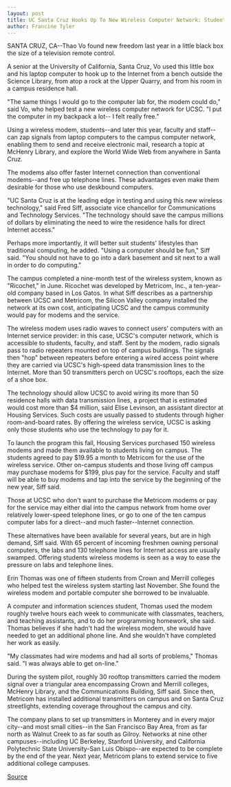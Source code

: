 ```yaml
---
layout: post
title: UC Santa Cruz Hooks Up To New Wireless Computer Network: Students To Surf The Internet From The Great Meadow, Under The Redwoods
author: Francine Tyler
---
```


SANTA CRUZ, CA--Thao Vo found new freedom last year in a little  black box the size of a television remote control.

A senior at the University of California, Santa Cruz, Vo used  this little box and his laptop computer to hook up to the Internet  from a bench outside the Science Library, from atop a rock at the  Upper Quarry, and from his room in a campus residence hall.

"The same things I would go to the computer lab for, the  modem could do," said Vo, who helped test a new wireless computer  network for UCSC. "I put the computer in my backpack a lot-- I felt really free."

Using a wireless modem, students--and later this year, faculty  and staff--can zap signals from laptop computers to the campus  computer network, enabling them to send and receive electronic  mail, research a topic at McHenry Library, and explore the World  Wide Web from anywhere in Santa Cruz.

The modems also offer faster Internet connection than  conventional modems--and free up telephone lines. These advantages  even make them desirable for those who use deskbound computers.

"UC Santa Cruz is at the leading edge in testing and using this  new wireless technology," said Fred Siff, associate vice chancellor  for Communications and Technology Services. "The technology should  save the campus millions of dollars by eliminating the need to wire  the residence halls for direct Internet access."

Perhaps more importantly, it will better suit students'  lifestyles than traditional computing, he added. "Using a computer  should be fun," Siff said. "You should not have to go into a dark  basement and sit next to a wall in order to do computing."

The campus completed a nine-month test of the wireless  system, known as "Ricochet," in June. Ricochet was developed by  Metricom, Inc., a ten-year-old company based in Los Gatos. In what  Siff describes as a partnership between UCSC and Metricom, the  Silicon Valley company installed the network at its own cost,  anticipating UCSC and the campus community would pay for modems  and the service.

The wireless modem uses radio waves to connect users'  computers with an Internet service provider: in this case, UCSC's  computer network, which is accessible to students, faculty, and  staff. Sent by the modem, radio signals pass to radio repeaters  mounted on top of campus buildings. The signals then "hop" between  repeaters before entering a wired access point where they are  carried via UCSC's high-speed data transmission lines to the  Internet. More than 50 transmitters perch on UCSC's rooftops, each  the size of a shoe box.

The technology should allow UCSC to avoid wiring its more  than 50 residence halls with data transmission lines, a project that  is estimated would cost more than $4 million, said Elise Levinson,  an assistant director at Housing Services. Such costs are usually  passed to students through higher room-and-board rates. By offering  the wireless service, UCSC is asking only those students who use  the technology to pay for it.

To launch the program this fall, Housing Services purchased  150 wireless modems and made them available to students living on  campus. The students agreed to pay $19.95 a month to Metricom for  the use of the wireless service. Other on-campus students and those  living off campus may purchase modems for $199, plus pay for the  service. Faculty and staff will be able to buy modems and tap into  the service by the beginning of the new year, Siff said.

Those at UCSC who don't want to purchase the Metricom  modems or pay for the service may either dial into the campus  network from home over relatively lower-speed telephone lines, or  go to one of the ten campus computer labs for a direct--and much  faster--Internet connection.

These alternatives have been available for several years, but  are in high demand, Siff said. With 65 percent of incoming freshmen  owning personal computers, the labs and 130 telephone lines for  Internet access are usually swamped. Offering students wireless  modems is seen as a way to ease the pressure on labs and telephone  lines.

Erin Thomas was one of fifteen students from Crown and  Merrill colleges who helped test the wireless system starting last  November. She found the wireless modem and portable computer she  borrowed to be invaluable.

A computer and information sciences student, Thomas used the  modem roughly twelve hours each week to communicate with  classmates, teachers, and teaching assistants, and to do her  programming homework, she said. Thomas believes if she hadn't had  the wireless modem, she would have needed to get an additional  phone line. And she wouldn't have completed her work as easily.

"My classmates had wire modems and had all sorts of  problems," Thomas said. "I was always able to get on-line."

During the system pilot, roughly 30 rooftop transmitters  carried the modem signal over a triangular area encompassing Crown  and Merrill colleges, McHenry Library, and the Communications  Building, Siff said. Since then, Metricom has installed additional  transmitters on campus and on Santa Cruz streetlights, extending  coverage throughout the campus and city.

The company plans to set up transmitters in Monterey and in  every major city--and most small cities--in the San Francisco Bay  Area, from as far north as Walnut Creek to as far south as Gilroy.  Networks at nine other campuses--including UC Berkeley, Stanford  University, and California Polytechnic State University-San Luis  Obispo--are expected to be complete by the end of the year. Next  year, Metricom plans to extend service to five additional college  campuses.

[Source](http://www1.ucsc.edu/news_events/press_releases/archive/95-96/10-95/101095-UCSC_hooks_up_to_wi.html "Permalink to 101095-UCSC_hooks_up_to_wi")
